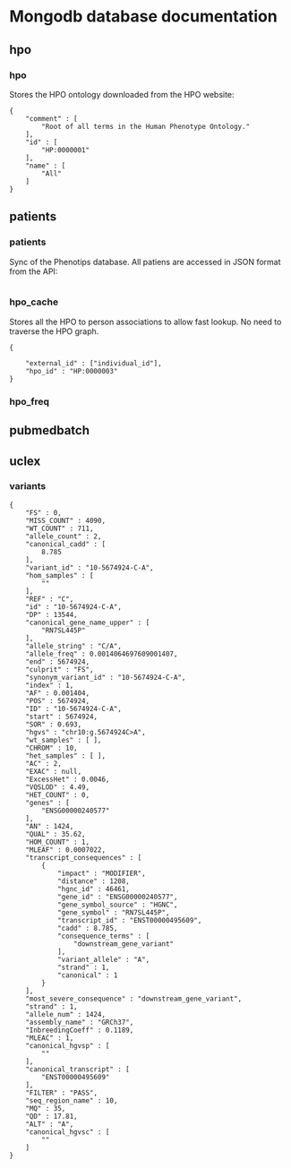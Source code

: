 # Mongodb database documentation

## hpo

### hpo
Stores the HPO ontology downloaded from the HPO website:
```
{
	"comment" : [
		"Root of all terms in the Human Phenotype Ontology."
	],
	"id" : [
		"HP:0000001"
	],
	"name" : [
		"All"
	]
}
```

## patients

### patients
Sync of the Phenotips database.  All patiens are accessed in JSON format from the API:
```
```

### hpo_cache
Stores all the HPO to person associations to allow fast lookup.
No need to traverse the HPO graph.
```
{
	
	"external_id" : ["individual_id"],
	"hpo_id" : "HP:0000003"
}
```

### hpo_freq



## pubmedbatch

## uclex

### variants
```
{
	"FS" : 0,
	"MISS_COUNT" : 4090,
	"WT_COUNT" : 711,
	"allele_count" : 2,
	"canonical_cadd" : [
		8.785
	],
	"variant_id" : "10-5674924-C-A",
	"hom_samples" : [
		""
	],
	"REF" : "C",
	"id" : "10-5674924-C-A",
	"DP" : 13544,
	"canonical_gene_name_upper" : [
		"RN7SL445P"
	],
	"allele_string" : "C/A",
	"allele_freq" : 0.0014064697609001407,
	"end" : 5674924,
	"culprit" : "FS",
	"synonym_variant_id" : "10-5674924-C-A",
	"index" : 1,
	"AF" : 0.001404,
	"POS" : 5674924,
	"ID" : "10-5674924-C-A",
	"start" : 5674924,
	"SOR" : 0.693,
	"hgvs" : "chr10:g.5674924C>A",
	"wt_samples" : [ ],
	"CHROM" : 10,
	"het_samples" : [ ],
	"AC" : 2,
	"EXAC" : null,
	"ExcessHet" : 0.0046,
	"VQSLOD" : 4.49,
	"HET_COUNT" : 0,
	"genes" : [
		"ENSG00000240577"
	],
	"AN" : 1424,
	"QUAL" : 35.62,
	"HOM_COUNT" : 1,
	"MLEAF" : 0.0007022,
	"transcript_consequences" : [
		{
			"impact" : "MODIFIER",
			"distance" : 1208,
			"hgnc_id" : 46461,
			"gene_id" : "ENSG00000240577",
			"gene_symbol_source" : "HGNC",
			"gene_symbol" : "RN7SL445P",
			"transcript_id" : "ENST00000495609",
			"cadd" : 8.785,
			"consequence_terms" : [
				"downstream_gene_variant"
			],
			"variant_allele" : "A",
			"strand" : 1,
			"canonical" : 1
		}
	],
	"most_severe_consequence" : "downstream_gene_variant",
	"strand" : 1,
	"allele_num" : 1424,
	"assembly_name" : "GRCh37",
	"InbreedingCoeff" : 0.1189,
	"MLEAC" : 1,
	"canonical_hgvsp" : [
		""
	],
	"canonical_transcript" : [
		"ENST00000495609"
	],
	"FILTER" : "PASS",
	"seq_region_name" : 10,
	"MQ" : 35,
	"QD" : 17.81,
	"ALT" : "A",
	"canonical_hgvsc" : [
		""
	]
}
```
